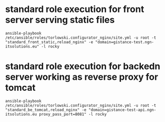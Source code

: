 
# standard role execution for front server serving static files
```
ansible-playbook /etc/ansible/roles/torlowski.configurator_nginx/site.yml -u root -t "standard_front_static,reload_nginx" -e "domain=gistance-test.ngn-itsolutions.eu" -l rocky
```

# standard role execution for backedn server working as reverse proxy for tomcat
```
ansible-playbook /etc/ansible/roles/torlowski.configurator_nginx/site.yml -u root -t "standard_be_tomcat,reload_nginx" -e "domain=gistance-test-api.ngn-itsolutions.eu proxy_pass_port=8081" -l rocky
```
